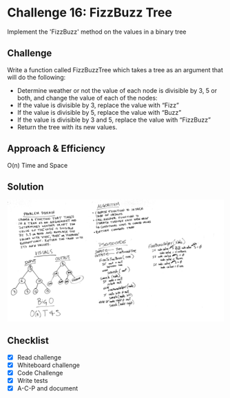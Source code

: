 # Challenge 16: FizzBuzz Tree
Implement the 'FizzBuzz' method on the values in a binary tree

## Challenge
Write a function called FizzBuzzTree which takes a tree as an argument that will do the following:
* Determine weather or not the value of each node is divisible by 3, 5 or both, and change the value of each of the nodes:
* If the value is divisible by 3, replace the value with “Fizz”
* If the value is divisible by 5, replace the value with “Buzz”
* If the value is divisible by 3 and 5, replace the value with “FizzBuzz”
* Return the tree with its new values.

## Approach & Efficiency
O(n) Time and Space

## Solution
![Code Challenge 16](../assets/401-cc16-wb.JPG)

## Checklist

  - [x] Read challenge
  - [x] Whiteboard challenge
  - [x] Code Challenge
  - [x] Write tests
  - [x] A-C-P and document